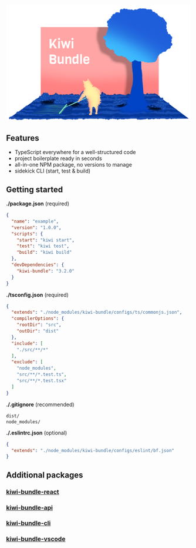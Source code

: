 
![Kiwi Bundle](./assets/cover.png)

## Features
- TypeScript everywhere for a well-structured code
- project boilerplate ready in seconds
- all-in-one NPM package, no versions to manage
- sidekick CLI (start, test & build)


## Getting started
**./package.json** (required)
```json
{
  "name": "example",
  "version": "1.0.0",
  "scripts": {
    "start": "kiwi start",
    "test": "kiwi test",
    "build": "kiwi build"
  },
  "devDependencies": {
    "kiwi-bundle": "3.2.0"
  }
}
```

**./tsconfig.json** (required)
```json
{
  "extends": "./node_modules/kiwi-bundle/configs/ts/commonjs.json",
  "compilerOptions": {
    "rootDir": "src",
    "outDir": "dist"
  },
  "include": [
    "./src/**/*"
  ],
  "exclude": [
    "node_modules",
    "src/**/*.test.ts",
    "src/**/*.test.tsx"
  ]
}
```

**./.gitignore** (recommended)
```
dist/
node_modules/
```

**./.eslintrc.json** (optional)
```json
{
  "extends": "./node_modules/kiwi-bundle/configs/eslint/bf.json"
}
```


## Additional packages

### [kiwi-bundle-react](https://github.com/theblueforest/kiwi-bundle-react)

### [kiwi-bundle-api](https://github.com/theblueforest/kiwi-bundle-api)

### [kiwi-bundle-cli](https://github.com/theblueforest/kiwi-bundle-cli)

### [kiwi-bundle-vscode](https://github.com/theblueforest/kiwi-bundle-vscode)
